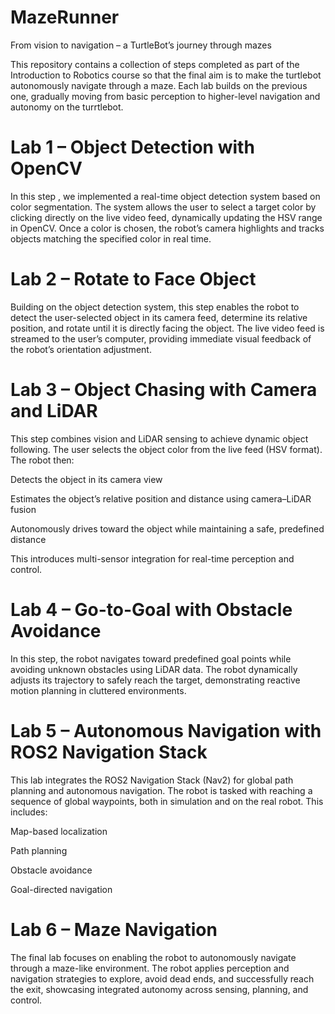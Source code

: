 # MazeRunner
From vision to navigation – a TurtleBot’s journey through mazes

This repository contains a collection of steps completed as part of the Introduction to Robotics course so that the final aim is to make the turtlebot autonomously navigate through a maze. Each lab builds on the previous one, gradually moving from basic perception to higher-level navigation and autonomy on the turrtlebot. 

# Lab 1 – Object Detection with OpenCV

In this step , we implemented a real-time object detection system based on color segmentation. The system allows the user to select a target color by clicking directly on the live video feed, dynamically updating the HSV range in OpenCV. Once a color is chosen, the robot’s camera highlights and tracks objects matching the specified color in real time.

# Lab 2 – Rotate to Face Object

Building on the object detection system, this step enables the robot to detect the user-selected object in its camera feed, determine its relative position, and rotate until it is directly facing the object. The live video feed is streamed to the user’s computer, providing immediate visual feedback of the robot’s orientation adjustment.

# Lab 3 – Object Chasing with Camera and LiDAR

This step combines vision and LiDAR sensing to achieve dynamic object following. The user selects the object color from the live feed (HSV format). The robot then:

Detects the object in its camera view

Estimates the object’s relative position and distance using camera–LiDAR fusion

Autonomously drives toward the object while maintaining a safe, predefined distance

This introduces multi-sensor integration for real-time perception and control.

# Lab 4 – Go-to-Goal with Obstacle Avoidance

In this step, the robot navigates toward predefined goal points while avoiding unknown obstacles using LiDAR data. The robot dynamically adjusts its trajectory to safely reach the target, demonstrating reactive motion planning in cluttered environments.

# Lab 5 – Autonomous Navigation with ROS2 Navigation Stack

This lab integrates the ROS2 Navigation Stack (Nav2) for global path planning and autonomous navigation. The robot is tasked with reaching a sequence of global waypoints, both in simulation and on the real robot. This includes:

Map-based localization

Path planning

Obstacle avoidance

Goal-directed navigation

# Lab 6 – Maze Navigation

The final lab focuses on enabling the robot to autonomously navigate through a maze-like environment. The robot applies perception and navigation strategies to explore, avoid dead ends, and successfully reach the exit, showcasing integrated autonomy across sensing, planning, and control.
